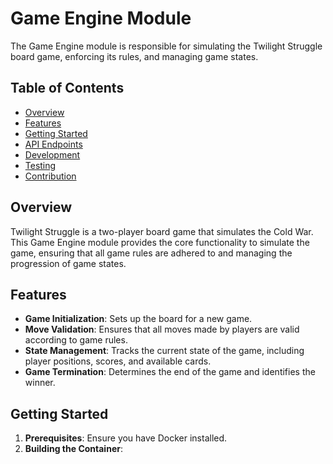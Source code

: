 # Game Engine Module

The Game Engine module is responsible for simulating the Twilight Struggle board game, enforcing its rules, and managing game states.

## Table of Contents

- [Overview](#overview)
- [Features](#features)
- [Getting Started](#getting-started)
- [API Endpoints](#api-endpoints)
- [Development](#development)
- [Testing](#testing)
- [Contribution](#contribution)

## Overview

Twilight Struggle is a two-player board game that simulates the Cold War. This Game Engine module provides the core functionality to simulate the game, ensuring that all game rules are adhered to and managing the progression of game states.

## Features

- **Game Initialization**: Sets up the board for a new game.
- **Move Validation**: Ensures that all moves made by players are valid according to game rules.
- **State Management**: Tracks the current state of the game, including player positions, scores, and available cards.
- **Game Termination**: Determines the end of the game and identifies the winner.

## Getting Started

1. **Prerequisites**: Ensure you have Docker installed.
2. **Building the Container**:
